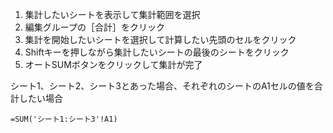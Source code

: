 1. 集計したいシートを表示して集計範囲を選択
2. 編集グループの［合計］をクリック
3. 集計を開始したいシートを選択して計算したい先頭のセルをクリック
4. Shiftキーを押しながら集計したいシートの最後のシートをクリック
5. オートSUMボタンをクリックして集計が完了

シート1、シート2、シート3とあった場合、それぞれのシートのA1セルの値を合計したい場合<br>
```
=SUM('シート1:シート3'!A1)
```
